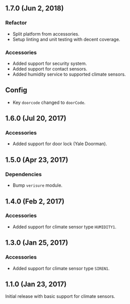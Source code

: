 ## 1.7.0 (Jun 2, 2018)

### Refactor

* Split platform from accessories.
* Setup linting and unit testing with decent coverage.

### Accessories

* Added support for security system.
* Added support for contact sensors.
* Added humidity service to supported climate sensors.

## Config

* Key `doorcode` changed to `doorCode`.

## 1.6.0 (Jul 20, 2017)

### Accessories

* Added support for door lock (Yale Doorman).

## 1.5.0 (Apr 23, 2017)

### Dependencies

* Bump `verisure` module.

## 1.4.0 (Feb 2, 2017)

### Accessories

* Added support for climate sensor type `HUMIDITY1`.

## 1.3.0 (Jan 25, 2017)

### Accessories

* Added support for climate sensor type `SIREN1`.

## 1.1.0 (Jan 23, 2017)

Initial release with basic support for climate sensors.
